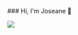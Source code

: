 <!--
**joseanepalhares/joseanepalhares** is a ✨ _special_ ✨ repository because its `README.md` (this file) appears on your GitHub profile.

Here are some ideas to get you started:

- 🔭 I’m currently working on ...
- 🌱 I’m currently learning ...
- 👯 I’m looking to collaborate on ...
- 🤔 I’m looking for help with ...
- 💬 Ask me about ...
- 📫 How to reach me: ...
- 😄 Pronouns: ...
- ⚡ Fun fact: ...
--> ### Hi, I'm Joseane 👋  
   <a href="https://www.linkedin.com/in/joseanepalhares/"><img src="https://img.icons8.com/fluent/48/000000/linkedin.png"/></a> 
